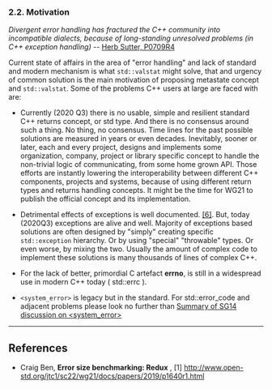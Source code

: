 ### 2.2. Motivation

*Divergent error handling has fractured the C++ community into incompatible dialects, because of long-standing
unresolved problems (in C++ exception handling)* -- [Herb Sutter, P0709R4](http://www.open-std.org/jtc1/sc22/wg21/docs/papers/2019/p0709r4.pdf)

Current state of affairs in the area of "error handling" and lack of standard and modern mechanism is what `std::valstat` might solve, that and urgency of common solution is the main motivation of proposing metastate concept and `std::valstat`. Some of the problems C++ users at large are faced with are:

- Currently (2020 Q3) there is no usable, simple and resilient standard C++ returns concept, or std type. And there is no consensus around such a thing. No thing, no consensus. Time lines for the past possible solutions are measured in years or even decades. Inevitably, sooner or later, each and every project, 
designs and implements some organization, company, project or library specific concept to handle the non-trivial logic of communicating, from some home grown API. Those efforts are instantly lowering the interoperability between different C++ components, projects and systems, because of using different return types and returns handling concepts. It might be the time for WG21 to publish the official concept and its implementation. 

- Detrimental effects of exceptions is well documented. [[6]](#ref6). But, today (2020Q3) exceptions are alive and well. Majority of exceptions based solutions are often designed by "simply" creating specific `std::exception` hierarchy. Or by using "special" "throwable" types. Or even worse, by mixing the two. Usually the amount of complex code to implement these solutions is many thousands of lines of complex C++.

- For the lack of better, primordial C artefact **errno**, is still in a widespread use in modern C++ today  ( std::errc ).

- `<system_error>` is legacy but in the standard. For std::error_code and adjacent problems please look no further than [Summary of SG14 discussion on <system_error>](http://www.open-std.org/jtc1/sc22/wg21/docs/papers/2018/p0824r1.html)

---

## References

- Craig Ben,   **Error size benchmarking: Redux** , <span id="ref1">[1]</span> http://www.open-std.org/jtc1/sc22/wg21/docs/papers/2019/p1640r1.html